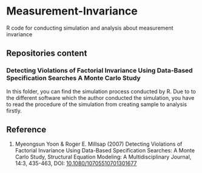 # Measurement-Invariance
R code for conducting simulation and analysis about measurement invariance

## Repositories content
### Detecting Violations of Factorial Invariance Using Data-Based Specification Searches A Monte Carlo Study
In this folder, you can find the simulation process conducted by R. Due to to the different software which the author conducted the simulation, you have to read the procedure of the simulation from creating sample to analysis firstly.



## Reference
1. Myeongsun Yoon & Roger E. Millsap (2007) Detecting Violations of Factorial Invariance Using Data-Based Specification Searches: A Monte Carlo Study, Structural Equation Modeling: A Multidisciplinary Journal, 14:3, 435-463, DOI: [10.1080/10705510701301677](https://www.tandfonline.com/doi/full/10.1080/10705510701301677)
